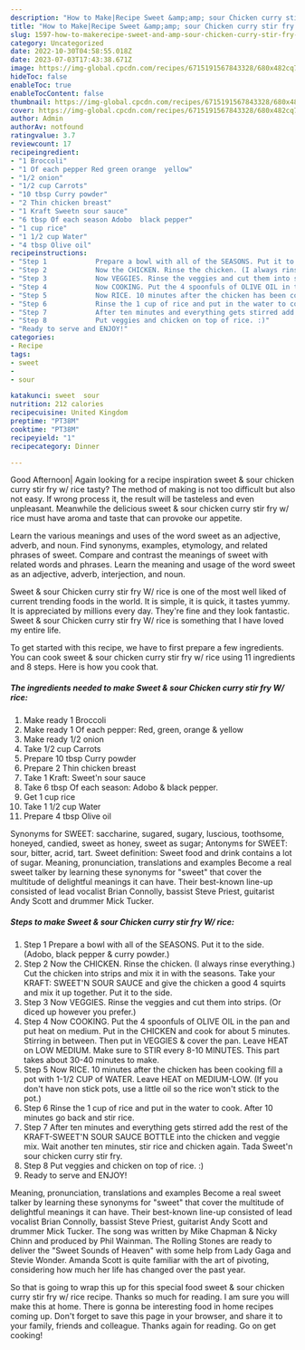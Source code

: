 ```yaml
---
description: "How to Make|Recipe Sweet &amp;amp; sour Chicken curry stir fry W/ rice {That is Delicious"
title: "How to Make|Recipe Sweet &amp;amp; sour Chicken curry stir fry W/ rice {That is Delicious"
slug: 1597-how-to-makerecipe-sweet-and-amp-sour-chicken-curry-stir-fry-w-rice-that-is-delicious
category: Uncategorized
date: 2022-10-30T04:58:55.018Z
date: 2023-07-03T17:43:38.671Z
image: https://img-global.cpcdn.com/recipes/6715191567843328/680x482cq70/sweet-sour-chicken-curry-stir-fry-w-rice-recipe-main-photo.jpg
hideToc: false
enableToc: true
enableTocContent: false
thumbnail: https://img-global.cpcdn.com/recipes/6715191567843328/680x482cq70/sweet-sour-chicken-curry-stir-fry-w-rice-recipe-main-photo.jpg
cover: https://img-global.cpcdn.com/recipes/6715191567843328/680x482cq70/sweet-sour-chicken-curry-stir-fry-w-rice-recipe-main-photo.jpg
author: Admin
authorAv: notfound
ratingvalue: 3.7
reviewcount: 17
recipeingredient:
- "1 Broccoli"
- "1 Of each pepper Red green orange  yellow"
- "1/2 onion"
- "1/2 cup Carrots"
- "10 tbsp Curry powder"
- "2 Thin chicken breast"
- "1 Kraft Sweetn sour sauce"
- "6 tbsp Of each season Adobo  black pepper"
- "1 cup rice"
- "1 1/2 cup Water"
- "4 tbsp Olive oil"
recipeinstructions:
- "Step 1            Prepare a bowl with all of the SEASONS. Put it to the side. (Adobo, black pepper &amp; curry powder.)"
- "Step 2            Now the CHICKEN. Rinse the chicken. (I always rinse everything.) Cut the chicken into strips and mix it in with the seasons. Take your KRAFT: SWEET&#39;N SOUR SAUCE and give the chicken a good 4 squirts and mix it up together. Put it to the side."
- "Step 3            Now VEGGIES. Rinse the veggies and cut them into strips. (Or diced up however you prefer.)"
- "Step 4            Now COOKING. Put the 4 spoonfuls of OLIVE OIL in the pan and put heat on medium. Put in the CHICKEN and cook for about 5 minutes. Stirring in between. Then put in VEGGIES &amp; cover the pan. Leave HEAT on LOW MEDIUM. Make sure to STIR every 8-10 MINUTES. This part takes about 30-40 minutes to make."
- "Step 5            Now RICE. 10 minutes after the chicken has been cooking fill a pot with 1-1/2 CUP of WATER. Leave HEAT on MEDIUM-LOW. (If you don&#39;t have non stick pots, use a little oil so the rice won&#39;t stick to the pot.)"
- "Step 6            Rinse the 1 cup of rice and put in the water to cook. After 10 minutes go back and stir rice."
- "Step 7            After ten minutes and everything gets stirred add the rest of the KRAFT-SWEET&#39;N SOUR SAUCE BOTTLE into the chicken and veggie mix. Wait another ten minutes, stir rice and chicken again. Tada Sweet&#39;n sour chicken curry stir fry."
- "Step 8            Put veggies and chicken on top of rice. :)"
- "Ready to serve and ENJOY!"
categories:
- Recipe
tags:
- sweet
- 
- sour

katakunci: sweet  sour 
nutrition: 212 calories
recipecuisine: United Kingdom
preptime: "PT38M"
cooktime: "PT38M"
recipeyield: "1"
recipecategory: Dinner

---
```



Good Afternoon| Again looking for a recipe inspiration sweet &amp; sour chicken curry stir fry w/ rice tasty? The method of making is not too difficult but also not easy. If wrong process it, the result will be tasteless and even unpleasant. Meanwhile the delicious sweet &amp; sour chicken curry stir fry w/ rice must have aroma and taste that can provoke our appetite.





Learn the various meanings and uses of the word sweet as an adjective, adverb, and noun. Find synonyms, examples, etymology, and related phrases of sweet. Compare and contrast the meanings of sweet with related words and phrases. Learn the meaning and usage of the word sweet as an adjective, adverb, interjection, and noun.

Sweet &amp; sour Chicken curry stir fry W/ rice is one of the most well liked of current trending foods in the world. It is simple, it is quick, it tastes yummy. It is appreciated by millions every day. They're fine and they look fantastic. Sweet &amp; sour Chicken curry stir fry W/ rice is something that I have loved my entire life.


To get started with this recipe, we have to first prepare a few ingredients. You can cook sweet &amp; sour chicken curry stir fry w/ rice using 11 ingredients and 8 steps. Here is how you cook that.

<!--inarticleads1-->

##### The ingredients needed to make Sweet &amp; sour Chicken curry stir fry W/ rice:

1. Make ready 1 Broccoli
1. Make ready 1 Of each pepper: Red, green, orange &amp; yellow
1. Make ready 1/2 onion
1. Take 1/2 cup Carrots
1. Prepare 10 tbsp Curry powder
1. Prepare 2 Thin chicken breast
1. Take 1 Kraft: Sweet&#39;n sour sauce
1. Take 6 tbsp Of each season: Adobo &amp; black pepper.
1. Get 1 cup rice
1. Take 1 1/2 cup Water
1. Prepare 4 tbsp Olive oil


Synonyms for SWEET: saccharine, sugared, sugary, luscious, toothsome, honeyed, candied, sweet as honey, sweet as sugar; Antonyms for SWEET: sour, bitter, acrid, tart. Sweet definition: Sweet food and drink contains a lot of sugar. Meaning, pronunciation, translations and examples Become a real sweet talker by learning these synonyms for &#34;sweet&#34; that cover the multitude of delightful meanings it can have. Their best-known line-up consisted of lead vocalist Brian Connolly, bassist Steve Priest, guitarist Andy Scott and drummer Mick Tucker. 

<!--inarticleads2-->

##### Steps to make Sweet &amp; sour Chicken curry stir fry W/ rice:

1. Step 1            Prepare a bowl with all of the SEASONS. Put it to the side. (Adobo, black pepper &amp; curry powder.)
1. Step 2            Now the CHICKEN. Rinse the chicken. (I always rinse everything.) Cut the chicken into strips and mix it in with the seasons. Take your KRAFT: SWEET&#39;N SOUR SAUCE and give the chicken a good 4 squirts and mix it up together. Put it to the side.
1. Step 3            Now VEGGIES. Rinse the veggies and cut them into strips. (Or diced up however you prefer.)
1. Step 4            Now COOKING. Put the 4 spoonfuls of OLIVE OIL in the pan and put heat on medium. Put in the CHICKEN and cook for about 5 minutes. Stirring in between. Then put in VEGGIES &amp; cover the pan. Leave HEAT on LOW MEDIUM. Make sure to STIR every 8-10 MINUTES. This part takes about 30-40 minutes to make.
1. Step 5            Now RICE. 10 minutes after the chicken has been cooking fill a pot with 1-1/2 CUP of WATER. Leave HEAT on MEDIUM-LOW. (If you don&#39;t have non stick pots, use a little oil so the rice won&#39;t stick to the pot.)
1. Step 6            Rinse the 1 cup of rice and put in the water to cook. After 10 minutes go back and stir rice.
1. Step 7            After ten minutes and everything gets stirred add the rest of the KRAFT-SWEET&#39;N SOUR SAUCE BOTTLE into the chicken and veggie mix. Wait another ten minutes, stir rice and chicken again. Tada Sweet&#39;n sour chicken curry stir fry.
1. Step 8            Put veggies and chicken on top of rice. :)
1. Ready to serve and ENJOY!

Meaning, pronunciation, translations and examples Become a real sweet talker by learning these synonyms for &#34;sweet&#34; that cover the multitude of delightful meanings it can have. Their best-known line-up consisted of lead vocalist Brian Connolly, bassist Steve Priest, guitarist Andy Scott and drummer Mick Tucker. The song was written by Mike Chapman &amp; Nicky Chinn and produced by Phil Wainman. The Rolling Stones are ready to deliver the &#34;Sweet Sounds of Heaven&#34; with some help from Lady Gaga and Stevie Wonder. Amanda Scott is quite familiar with the art of pivoting, considering how much her life has changed over the past year. 

So that is going to wrap this up for this special food sweet &amp; sour chicken curry stir fry w/ rice recipe. Thanks so much for reading. I am sure you will make this at home. There is gonna be interesting food in home recipes coming up. Don't forget to save this page in your browser, and share it to your family, friends and colleague. Thanks again for reading. Go on get cooking!
